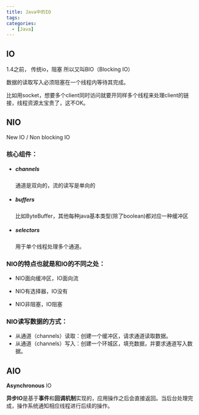 ```yaml
---
title: Java中的IO
tags: 
categories:
  - [Java]
---
```




## IO

1.4之前， 传统io，阻塞 所以又叫BIO（Blocking IO）

数据的读取写入必须阻塞在一个线程内等待其完成。

比如用socket，想要多个client同时访问就要开同样多个线程来处理client的链接，线程资源太宝贵了，这不OK。



## NIO

New IO / Non blocking IO

### 核心组件：

- ##### channels

  通道是双向的，流的读写是单向的

- ##### buffers

  比如ByteBuffer，其他每种java基本类型(除了boolean)都对应一种缓冲区

- ##### selectors

  用于单个线程处理多个通道。

### NIO的特点也就是和IO的不同之处：

- NIO面向缓冲区，IO面向流

- NIO有选择器，IO没有
- NIO非阻塞，IO阻塞

### NIO读写数据的方式：

- 从通道（channels）读取：创建一个缓冲区，请求通道读取数据。
- 从通道（channels）写入：创建一个环城区，填充数据，并要求通道写入数据。



## AIO

**Asynchronous** IO

**异步IO**是基于**事件**和**回调机制**实现的，应用操作之后会直接返回。当后台处理完成，操作系统通知相应线程进行后续的操作。